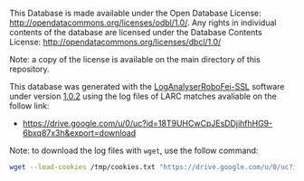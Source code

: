 This Database is made available under the Open Database License: http://opendatacommons.org/licenses/odbl/1.0/. Any rights in individual contents of the database are licensed under the Database Contents License: http://opendatacommons.org/licenses/dbcl/1.0/

Note: a copy of the license is available on the main directory of this repository.


This database was generated with the [LogAnalyserRoboFei-SSL](https://gitlab.com/robofei/ssl/LogAnalyserRoboFei-SSL) software under version [1.0.2](https://gitlab.com/robofei/ssl/LogAnalyserRoboFei-SSL/-/releases/v1.0.2) using the log files of LARC matches avaliable on the follow link:
* https://drive.google.com/u/0/uc?id=18T9UHCwCpJEsDDjihfhHG9-6bxq87x3h&export=download

Note: to download the log files with `wget`, use the follow command:
```sh
wget --load-cookies /tmp/cookies.txt "https://drive.google.com/u/0/uc?id=18T9UHCwCpJEsDDjihfhHG9-6bxq87x3h&export=download&confirm=$(wget --quiet --save-cookies /tmp/cookies.txt --keep-session-cookies --no-check-certificate 'https://drive.google.com/u/0/uc?id=18T9UHCwCpJEsDDjihfhHG9-6bxq87x3h&export=download&id=FILE_ID' -O- | sed -rn 's/.*confirm=([0-9A-Za-z_]+).*/\1\n/p')&id=FILE_ID" -O "LARC_2020_Virtual.tar.gz" && rm -rf /tmp/cookies.txt
```
